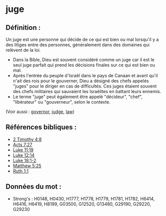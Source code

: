 # juge

## Définition :

Un juge est une personne qui décide de ce qui est bien ou mal lorsqu'il y a des litiges entre des personnes, généralement dans des domaines qui relèvent de la loi.

* Dans la Bible, Dieu est souvent considéré comme un juge car il est le seul juge parfait qui prend les décisions finales sur ce qui est bien ou mal.
* Après l'entrée du peuple d'Israël dans le pays de Canaan et avant qu'il n'ait des rois pour le gouverner, Dieu a désigné des chefs appelés "juges" pour le diriger en cas de difficultés. Ces juges étaient souvent des chefs militaires qui sauvaient les Israélites en battant leurs ennemis.
* Le terme "juge" peut également être appelé "décideur", "chef", "libérateur" ou "gouverneur", selon le contexte.

(Voir aussi : [governor](../other/governor.md), [judge](../kt/judge.md), [law](../kt/lawofmoses.md))

## Références bibliques :

* [2 Timothy 4:8](rc://en/tn/help/2ti/04/08)
* [Acts 7:27](rc://en/tn/help/act/07/27)
* [Luke 11:19](rc://en/tn/help/luk/11/19)
* [Luke 12:14](rc://en/tn/help/luk/12/14)
* [Luke 18:1-2](rc://en/tn/help/luk/18/01)
* [Matthew 5:25](rc://en/tn/help/mat/05/25)
* [Ruth 1:1](rc://en/tn/help/rut/01/01)

## Données du mot :

* Strong's : H0148, H0430, H1777, H1778, H1779, H1781, H1782, H6414, H6416, H6419, H8199, G03500, G12520, G13480, G29190, G29220, G29230
